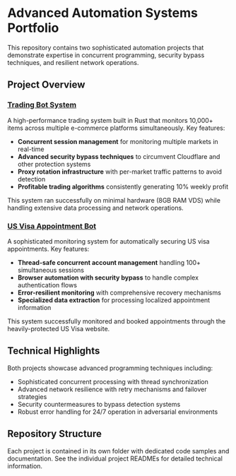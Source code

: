 # Advanced Automation Systems Portfolio

This repository contains two sophisticated automation projects that demonstrate expertise in concurrent programming, security bypass techniques, and resilient network operations.

## Project Overview

### [Trading Bot System](./Trading%20Bot%20Project/)

A high-performance trading system built in Rust that monitors 10,000+ items across multiple e-commerce platforms simultaneously. Key features:

- **Concurrent session management** for monitoring multiple markets in real-time
- **Advanced security bypass techniques** to circumvent Cloudflare and other protection systems
- **Proxy rotation infrastructure** with per-market traffic patterns to avoid detection
- **Profitable trading algorithms** consistently generating 10% weekly profit

This system ran successfully on minimal hardware (8GB RAM VDS) while handling extensive data processing and network operations.

### [US Visa Appointment Bot](./Visa%20Appointment%20Bot%20Project/)

A sophisticated monitoring system for automatically securing US visa appointments. Key features:

- **Thread-safe concurrent account management** handling 100+ simultaneous sessions
- **Browser automation with security bypass** to handle complex authentication flows
- **Error-resilient monitoring** with comprehensive recovery mechanisms
- **Specialized data extraction** for processing localized appointment information

This system successfully monitored and booked appointments through the heavily-protected US Visa website.

## Technical Highlights

Both projects showcase advanced programming techniques including:

- Sophisticated concurrent processing with thread synchronization
- Advanced network resilience with retry mechanisms and failover strategies
- Security countermeasures to bypass detection systems
- Robust error handling for 24/7 operation in adversarial environments

## Repository Structure

Each project is contained in its own folder with dedicated code samples and documentation. See the individual project READMEs for detailed technical information.
